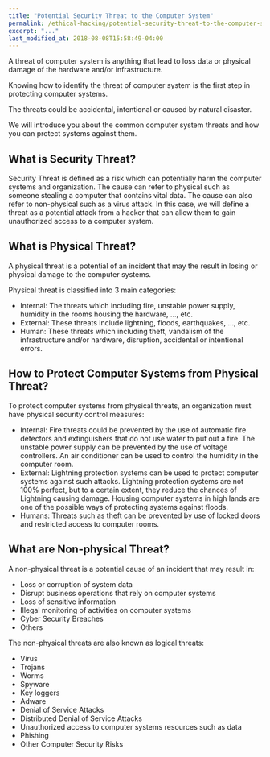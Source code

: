 ```yaml
---
title: "Potential Security Threat to the Computer System"
permalink: /ethical-hacking/potential-security-threat-to-the-computer-system
excerpt: "..."
last_modified_at: 2018-08-08T15:58:49-04:00
---
```


A threat of computer system is anything that lead to loss data or physical damage of the hardware and/or infrastructure. 

Knowing how to identify the threat of computer system is the first step in protecting computer systems.

The threats could be accidental, intentional or caused by natural disaster.

We will introduce you about the common computer system threats and how you can protect systems against them.

## What is Security Threat?

Security Threat is defined as a risk which can potentially harm the computer systems and organization. The cause can refer to physical such as someone stealing a computer that contains vital data. The cause can also refer to non-physical such as a virus attack. In this case, we will define a threat as a potential attack from a hacker that can allow them to gain unauthorized access to a computer system.

## What is Physical Threat?

A physical threat is a potential of an incident that may the result in losing or physical damage to the computer systems.

Physical threat is classified into 3 main categories:

* Internal: The threats which including fire, unstable power supply, humidity in the rooms housing the hardware, ..., etc.
* External: These threats include lightning, floods, earthquakes, ..., etc.
* Human: These threats which including theft, vandalism of the infrastructure and/or hardware, disruption, accidental or intentional errors.

## How to Protect Computer Systems from Physical Threat?

To protect computer systems from physical threats, an organization must have physical security control measures:

* Internal: Fire threats could be prevented by the use of automatic fire detectors and extinguishers that do not use water to put out a fire. The unstable power supply can be prevented by the use of voltage controllers. An air conditioner can be used to control the humidity in the computer room.
* External: Lightning protection systems can be used to protect computer systems against such attacks. Lightning protection systems are not 100% perfect, but to a certain extent, they reduce the chances of Lightning causing damage. Housing computer systems in high lands are one of the possible ways of protecting systems against floods.
* Humans: Threats such as theft can be prevented by use of locked doors and restricted access to computer rooms.

## What are Non-physical Threat?

A non-physical threat is a potential cause of an incident that may result in:

* Loss or corruption of system data
* Disrupt business operations that rely on computer systems
* Loss of sensitive information
* Illegal monitoring of activities on computer systems
* Cyber Security Breaches
* Others

The non-physical threats are also known as logical threats:

* Virus
* Trojans
* Worms
* Spyware
* Key loggers
* Adware
* Denial of Service Attacks
* Distributed Denial of Service Attacks
* Unauthorized access to computer systems resources such as data
* Phishing
* Other Computer Security Risks
